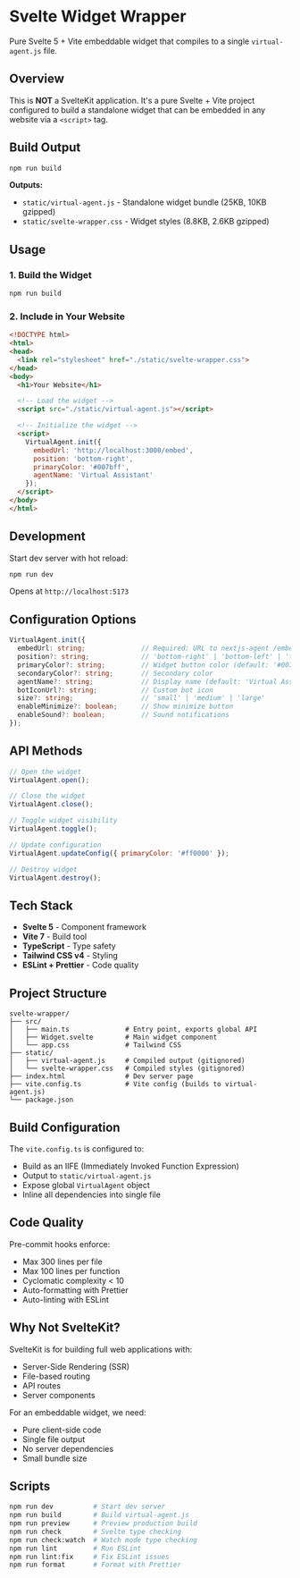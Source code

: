 # Svelte Widget Wrapper

Pure Svelte 5 + Vite embeddable widget that compiles to a single `virtual-agent.js` file.

## Overview

This is **NOT** a SvelteKit application. It's a pure Svelte + Vite project configured to build a standalone widget that can be embedded in any website via a `<script>` tag.

## Build Output

```bash
npm run build
```

**Outputs:**
- `static/virtual-agent.js` - Standalone widget bundle (25KB, 10KB gzipped)
- `static/svelte-wrapper.css` - Widget styles (8.8KB, 2.6KB gzipped)

## Usage

### 1. Build the Widget

```bash
npm run build
```

### 2. Include in Your Website

```html
<!DOCTYPE html>
<html>
<head>
  <link rel="stylesheet" href="./static/svelte-wrapper.css">
</head>
<body>
  <h1>Your Website</h1>

  <!-- Load the widget -->
  <script src="./static/virtual-agent.js"></script>

  <!-- Initialize the widget -->
  <script>
    VirtualAgent.init({
      embedUrl: 'http://localhost:3000/embed',
      position: 'bottom-right',
      primaryColor: '#007bff',
      agentName: 'Virtual Assistant'
    });
  </script>
</body>
</html>
```

## Development

Start dev server with hot reload:

```bash
npm run dev
```

Opens at `http://localhost:5173`

## Configuration Options

```typescript
VirtualAgent.init({
  embedUrl: string;              // Required: URL to nextjs-agent /embed route
  position?: string;             // 'bottom-right' | 'bottom-left' | 'top-right' | 'top-left'
  primaryColor?: string;         // Widget button color (default: '#007bff')
  secondaryColor?: string;       // Secondary color
  agentName?: string;            // Display name (default: 'Virtual Assistant')
  botIconUrl?: string;           // Custom bot icon
  size?: string;                 // 'small' | 'medium' | 'large'
  enableMinimize?: boolean;      // Show minimize button
  enableSound?: boolean;         // Sound notifications
});
```

## API Methods

```javascript
// Open the widget
VirtualAgent.open();

// Close the widget
VirtualAgent.close();

// Toggle widget visibility
VirtualAgent.toggle();

// Update configuration
VirtualAgent.updateConfig({ primaryColor: '#ff0000' });

// Destroy widget
VirtualAgent.destroy();
```

## Tech Stack

- **Svelte 5** - Component framework
- **Vite 7** - Build tool
- **TypeScript** - Type safety
- **Tailwind CSS v4** - Styling
- **ESLint + Prettier** - Code quality

## Project Structure

```
svelte-wrapper/
├── src/
│   ├── main.ts              # Entry point, exports global API
│   ├── Widget.svelte        # Main widget component
│   └── app.css              # Tailwind CSS
├── static/
│   ├── virtual-agent.js     # Compiled output (gitignored)
│   └── svelte-wrapper.css   # Compiled styles (gitignored)
├── index.html               # Dev server page
├── vite.config.ts           # Vite config (builds to virtual-agent.js)
└── package.json
```

## Build Configuration

The `vite.config.ts` is configured to:
- Build as an IIFE (Immediately Invoked Function Expression)
- Output to `static/virtual-agent.js`
- Expose global `VirtualAgent` object
- Inline all dependencies into single file

## Code Quality

Pre-commit hooks enforce:
- Max 300 lines per file
- Max 100 lines per function
- Cyclomatic complexity < 10
- Auto-formatting with Prettier
- Auto-linting with ESLint

## Why Not SvelteKit?

SvelteKit is for building full web applications with:
- Server-Side Rendering (SSR)
- File-based routing
- API routes
- Server components

For an embeddable widget, we need:
- Pure client-side code
- Single file output
- No server dependencies
- Small bundle size

## Scripts

```bash
npm run dev          # Start dev server
npm run build        # Build virtual-agent.js
npm run preview      # Preview production build
npm run check        # Svelte type checking
npm run check:watch  # Watch mode type checking
npm run lint         # Run ESLint
npm run lint:fix     # Fix ESLint issues
npm run format       # Format with Prettier
```
